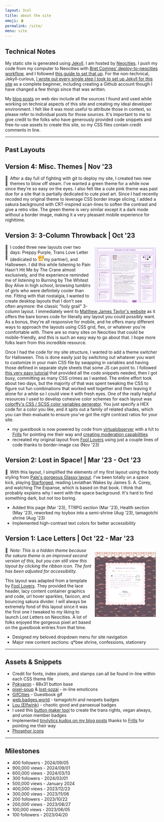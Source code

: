 ```yaml
---
layout: 3col
title: about the site
emoji: 🪲
permalink: /site/
menu: site
---
```


<article>
    <h1>Technical Notes</h1>
    <p>
        My static site is generated using <a target="_blank" href="https://jekyllrb.com/">Jekyll</a>. I am hosted by <a target="_blank" href="https://neocities.org/">Neocities</a>. I push my code from my computer to Neocities with  <a target="_blank" href="https://github.com/bcomnes/deploy-to-neocities">Bret Comnes’ deploy-to-neocities workflow</a>, and I followed <a target="_blank" href="https://jonathanchang.org/blog/deploying-your-static-site-to-neocities-using-github-actions/">this guide to set that up</a>. For the non-technical, Jekyll-curious, <a href="/2022/11/02/jekyll.html">I wrote out every single step I took to set up Jekyll for this site</a> as a complete beginner, including creating a Github account though I have changed a few things since that was written.
    </p>
    <p>
        My <a href="/tag/webmastery/">blog posts</a> on web dev include all the sources I found and used while working on technical aspects of this site and creating my ideal developer environment. I felt like it was most useful to attribute those in context, so please refer to individual posts for those sources. It's important to me to give credit to the folks who have generously provided code snippets and free-to-use assets to create this site, so my CSS files contain credit comments in line.
    </p>
</article>
<hr>
<article>
    <h1>Past Layouts</h1>
    <h2>Version 4: Misc. Themes | Nov '23</h2>
    <div style="float: left; margin-right: .5em;" class="theme-switches">
        <div data-theme="sakura" class="switch" id="switch-6">🌸</div>
        <div data-theme="green" class="switch" id="switch-7">🌱</div>
    </div>
    <p>
        After a day full of fighting with git to deploy my site, I created two new themes to blow off steam. I've wanted a green theme for a while now since they're so easy on the eyes. I also felt like a cute pink theme was past due for a site that is partially dedicated to cute pixel art. Since I had recently recoded my original theme to leverage CSS border image slicing, I added a sakura background with CRT-inspired scan-lines to soften the contrast and give a retro vibe. The green theme is very similar except it a dark mode without a border image, making it a very pleasant mobile experience for nighttime.
    </p>
    <h2>Version 3: 3-Column Throwback |  Oct '23</h2>
    <a target="_new" href="/graphics/layout/purple-layout.png">
        <img src="/graphics/layout/purple-layout.png" align="right" style="padding: 10px; max-width: 200px;" title="click to open full size">
    </a>
    <div style="float: left; margin-right: .5em;" class="theme-switches">
        <div data-theme="purple" class="switch" id="switch-3" title="click to apply the preppy purple theme">💜</div>
        <div data-theme="mail" class="switch" id="switch-4" title="click to apply the trans love letter theme">💌</div>
        <div data-theme="spooky" class="switch" id="switch-5" title="click to apply the Halloween theme">🎃</div>
    </div>
    <p>
        I coded three new layouts over two days: Preppy Purple, Trans Love Letter (dedicated to <img src="/graphics/toy/emoticons/love-cat.gif">my partner), and Halloween. I did this while listening to Pain Hasn't Hit Me by The Crane almost exclusively, and the experience reminded me of listening to Burning by The Whitest Boy Alive in high school, browsing tumblrs of girls who were definitely cooler than me. Fitting with that nostalgia, I wanted to create desktop layouts that I don't see often anymore: the classic "holy grail" 3-column layout. I immediately went to <a target="_blank" href="https://matthewjamestaylor.com/holy-grail-layout">Matthew James Taylor's website</a> as it offers the bare bones code for literally any layout you could possibly want. As a bonus, they're all responsive for mobile, and he offers many different ways to approach the layouts using CSS grid, flex, or whatever you're comfortable with. There are so many sites on Neocities that could be mobile-friendly, and this is such an easy way to go about that. I hope more folks learn from this incredible resource.
    </p>
    <p>
        Once I had the code for my site structure, I wanted to add a theme switcher for Halloween. This is done easily just by switching out whatever you want to customize in your main CSS file by swapping in variables and having those defined in separate style sheets that some JS can point to. I followed <a target="_blank" href="https://www.studytonight.com/post/build-a-theme-switcher-for-your-website-with-javascript">this very easy tutorial</a> that provided all the code snippets needed, then I got busy, committing as many CSS crimes as I wanted. The entire effort took about two days, but the majority of that was spent tweaking the CSS to figure out fun combinations that worked well together and then leaving it alone for a while so I could view it with fresh eyes. One of the really helpful resources I used to develop cohesive color schemes for each layout was <a target="_blank" href="https://colorffy.com/css-generator">colorffy's CSS / SCSS color variables generator</a>. You just specify a HEX code for a color you like, and it spits out a family of related shades, which you can then evaluate to ensure you've got the right contrast ratios for your site.
    </p>
    <ul>
        <li>
            my guestbook is now powered by code from <a target="_blank" href="https://virtualobserver.moe/ayano/comment-widget">virtualobserver</a> with a h/t to <a target="_blank" href="https://frills.dev/">Frills</a> for pointing me their way and <a target="_blank" href="https://frills.dev/blog/231023-add-moderation-to-comment-widget/">creating moderation capabilities</a>
        </li>
        <li>
            recreated my original layout from <a target="_blank" href="https://foollovers.com/">Fool Lovers</a> using just a couple lines of code thanks to border-image css (Nov '23)
        </li>
    </ul>
    <h2>Version 2: Lost in Space!  |  Mar '23 - Oct '23</h2>
    <div style="float: left; margin-right: .5em;" class="theme-switches" title="click to apply this theme">
        <div style="display: inline;" data-theme="stars" class="switch" id="switch-2">🌠</div>
    </div>
    <p>
        With this layout, I simplified the elements of my first layout using the body styling from <a target="_new" href="https://palemomos.neocities.org/cool-layouts/">Pale's gorgeous Glassy layout</a>. I've been totally on a space kick, playing <a  href="/starforged/">Starforged</a>, reading Leviathan Wakes by James S. A. Corey, and watching The Expanse, which is based on that book. I think that probably explains why I went with the space background. It's hard to find something dark, but not too boring.
    </p>
    <ul>
        <li>
            Added this page (Mar '23), TTRPG section (Mar '23), Health section (May '23), reworked my toybox into a semi-shrine (Aug '23), tamagotchi shrine (Aug '23)
        </li>
        <li>
            Implemented high-contrast text colors for better accessibility
        </li>
    </ul>
    <h2>Version 1: Lace Letters  |  Oct '22 - Mar '23</h2>
    <a target="_new" href="/graphics/layout/v1_laceletter/screenshot.png">
        <img src="/graphics/layout/v1_laceletter/screenshot.png" align="right" style="padding: 10px; max-width: 200px;" title="click to open full size">
    </a>
    <div style="float: left; margin-right: .5em;" class="theme-switches" title="click to apply this theme">
        <div data-theme="lace" class="switch" id="switch-1">🎀</div>
    </div> <i>Note: This is a hidden theme because the sakura theme is an improved second version of this, but you can still view this layout by clicking the ribbon icon. The font has been adjusted for accessibility.</i>
    <p>
        This layout was adapted from a template by <a target="_blank" href="https://foollovers.com/">Fool Lovers</a>. They provided the lace header, lacy content container graphics and code, url hover sparkles, favicon, and bouncing sakura divider. I will always be extremely fond of this layout since it was the first one I tweaked to my liking to launch Lost Letters on Neocities. A lot of folks enjoyed the gorgeous pixel art based on the guestbook entries from that time. 
    </p>
    <ul>
        <li>
            Designed my beloved dropdown menu for site navigation
        </li>
        <li>
            Major new content sections: q*bee shrine, confessions, stationery
        </li>
    </ul>
    <hr>
    <h1>Assets & Snippets</h1>
    <ul>
        <li>
            Credit for fonts, index pixels, and stamps can all be found in-line within each CSS theme file
        </li>
        <li>
            <a target="_blank" href="http://pokyaron.fc2web.com/">Pokyaron</a> - 88x31 button base
        </li>
        <li>
            <a target="_blank" href="https://pixel-soup.tumblr.com/">pixel-soup</a> & <a target="_blank" href="https://lostsozai.tumblr.com/">lost-sozai</a> - in-line emoticons
        </li>
        <li>
            <a target="_blank" href="https://gifcities.org/">GifCities</a> - Guestbook gif
        </li>
        <li>
            <a target="_blank" href="https://web.badges.world/">web.badges.world</a> - tamagotchi and neopets badges
        </li>
        <li>
            <a target="_blank" href="https://pixels.elfwink.net/">Lou (Elfwink)</a> - chaotic good and pansexual badges
        </li>
        <li>
            I used this <a target="_blank" href="https://trovami.altervista.org/en/webmasters/makebutton">button maker tool</a> to create the trans rights, vegan always, and union member badges
        </li>
        <li>
            Implemented <a target="_blank" href="https://tinylytics.app/">tinylytics kudos on my blog posts</a> thanks to <a target="_blank" href="https://frills.dev/">Frills</a> for pointing me their way
        </li>
        <li>
            <a target="_blank" href="https://phosphoricons.com/">Phosphor icons</a>
        </li>
    </ul>
    <hr>
    <h1>Milestones</h1>
    <ul>
        <li>400 followers - 2024/09/05</li>
        <li>900,000 views - 2024/09/01</li>
        <li>600,000 views - 2024/03/13</li>
        <li>300 followers - 2024/03/01</li>
        <li>500,000 views - January 2024</li>
        <li>400,000 views - 2023/12/23</li>
        <li>300,000 views - 2023/11/06</li>
        <li>200 followers - 2023/10/22</li>
        <li>200,000 views - 2023/08/27</li>
        <li>100,000 views - 2023/06/05</li>
        <li>100 followers - 2023/04/20</li>
    </ul>
</article>
